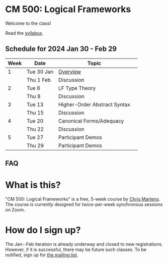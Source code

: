 # CM 500: Logical Frameworks

Welcome to the class!

Read the [syllabus](syllabus.md).

## Schedule for 2024 Jan 30 - Feb 29

| Week | Date       | Topic         |        |
| ---- | ---------- | ------------- | ------ |
| 1    | Tue 30 Jan | [Overview](lec1.md)      |        |
|      | Thu 1 Feb  | Discussion    |        |
| 2    | Tue 6      | LF Type Theory |        |
|      | Thu 8      | Discussion    |        |
| 3    | Tue 13     | Higher-Order Abstract Syntax |        |
|      | Thu 15     | Discussion    |        |
| 4    | Tue 20     | Canonical Forms/Adequacy | |
|      | Thu 22     | Discussion    |        |
| 5    | Tue 27     | Participant Demos |   |
|      | Thu 29     | Participant Demos | |


## FAQ

# What is this?
"CM 500: Logical Frameworks" is a free, 5-week course by [Chris
Martens](https://khoury.northeastern.edu/~cmartens).
The course is currently designed for twice-per-week synchronous
sessions on Zoom.

# How do I sign up?

The Jan--Feb iteration is already underway and closed to new registrations.
However, if it is successful, there may be future such classes.
To be notified, sign up for [the mailing
list](https://gaggle.email/join/cm-special-topics@gaggle.email).


